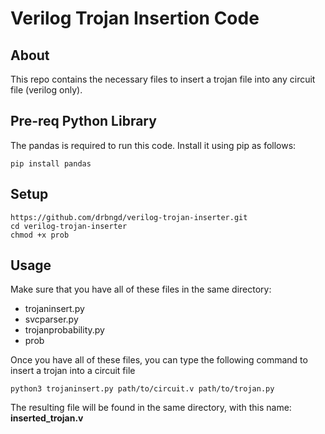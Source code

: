 # Verilog Trojan Insertion Code

## About
This repo contains the necessary files to insert a trojan file into any circuit file (verilog only).

## Pre-req Python Library
The pandas is required to run this code. Install it using pip as follows:
```
pip install pandas
```

## Setup
```
https://github.com/drbngd/verilog-trojan-inserter.git
cd verilog-trojan-inserter
chmod +x prob

```

## Usage
Make sure that you have all of these files in the same directory:

- trojaninsert.py
- svcparser.py
- trojanprobability.py
- prob

Once you have all of these files, you can type the following command to insert a trojan into a circuit file
```
python3 trojaninsert.py path/to/circuit.v path/to/trojan.py
```
The resulting file will be found in the same directory, with this name: **inserted_trojan.v**
